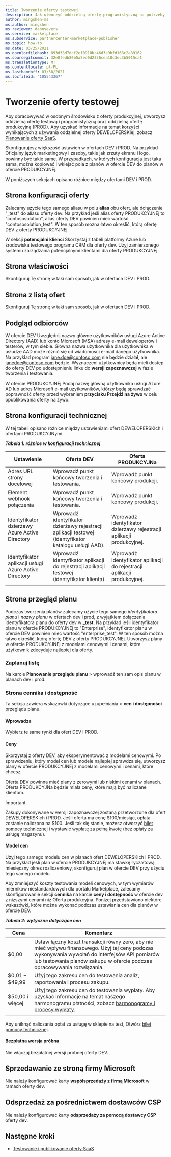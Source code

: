```yaml
---
title: Tworzenie oferty testowej
description: Jak utworzyć oddzielną ofertę programistyczną na potrzeby testowania oferty produkcyjnej w komercyjnym programie w witrynie Microsoft Partner Center.
author: mingshen-ms
ms.author: mingshen
ms.reviewer: dannyevers
ms.service: marketplace
ms.subservice: partnercenter-marketplace-publisher
ms.topic: how-to
ms.date: 03/25/2021
ms.openlocfilehash: 893d38d7dcf2ef0910bc46d3e9bfd168c2a89162
ms.sourcegitcommit: 32e0fedb80b5a5ed0d2336cea18c3ec3b5015ca1
ms.translationtype: MT
ms.contentlocale: pl-PL
ms.lasthandoff: 03/30/2021
ms.locfileid: "105543367"
---
```

# <a name="create-a-test-offer"></a>Tworzenie oferty testowej

Aby opracowywać w osobnym środowisku z oferty produkcyjnej, utworzysz oddzielną ofertę testową i programistyczną oraz oddzielną ofertę produkcyjną (PROD). Aby uzyskać informacje na temat korzyści wynikających z używania oddzielnej oferty DEWELOPERSKIej, zobacz [Planowanie oferty SaaS](plan-saas-offer.md#test-offer).

Skonfigurujesz większość ustawień w ofertach DEV i PROD. Na przykład Oficjalny język marketingowy i zasoby, takie jak zrzuty ekranu i logo, powinny być takie same. W przypadkach, w których konfiguracja jest taka sama, można kopiować i wklejać pola z planów w ofercie DEV do planów w ofercie PRODUKCYJNEj.

W poniższych sekcjach opisano różnice między ofertami DEV i PROD.

## <a name="offer-setup-page"></a>Strona konfiguracji oferty

Zalecamy użycie tego samego aliasu w polu **alias** obu ofert, ale dołączenie "_test" do aliasu oferty dev. Na przykład jeśli alias oferty PRODUKCYJNEj to "contososolution", alias oferty DEV powinien mieć wartość "contososolution_test". W ten sposób można łatwo określić, którą ofertę DEV z oferty PRODUKCYJNEj.

W sekcji **potencjalni klienci** Skorzystaj z tabeli platformy Azure lub środowiska testowego programu CRM dla oferty dev. Użyj zamierzonego systemu zarządzania potencjalnymi klientami dla oferty PRODUKCYJNEj.

## <a name="properties-page"></a>Strona właściwości

Skonfiguruj Tę stronę w taki sam sposób, jak w ofertach DEV i PROD.

## <a name="offer-listing-page"></a>Strona z listą ofert

Skonfiguruj Tę stronę w taki sam sposób, jak w ofertach DEV i PROD.

## <a name="preview-audience"></a>Podgląd odbiorców

W ofercie DEV Uwzględnij nazwy główne użytkowników usługi Azure Active Directory (AAD) lub konto Microsoft (MSA) adresy e-mail deweloperów i testerów, w tym siebie. Główna nazwa użytkownika dla użytkownika w usłudze AAD może różnić się od wiadomości e-mail danego użytkownika. Na przykład program jane.doe@contoso.com nie będzie działał, ale janedoe@contoso.com będzie. Wyznaczeni użytkownicy będą mieli dostęp do oferty DEV po udostępnieniu linku do **wersji zapoznawczej** w fazie tworzenia i testowania.

W ofercie PRODUKCYJNEj Podaj nazwę główną użytkownika usługi Azure AD lub adres Microsoft e-mail użytkowników, którzy będą sprawdzać poprawność oferty przed wybraniem **przycisku Przejdź na żywo** w celu opublikowania oferty na żywo.

## <a name="technical-configuration-page"></a>Strona konfiguracji technicznej

W tej tabeli opisano różnice między ustawieniami ofert DEWELOPERSKIch i ofertami PRODUKCYJNymi.

***Tabela 1: różnice w konfiguracji technicznej***

| Ustawienie | Oferta DEV | Oferta PRODUKCYJNa |
| ------------ | ------------- | ------------- |
| Adres URL strony docelowej | Wprowadź punkt końcowy tworzenia i testowania. | Wprowadź punkt końcowy produkcji. |
| Element webhook połączenia | Wprowadź punkt końcowy tworzenia i testowania. | Wprowadź punkt końcowy produkcji. |
| Identyfikator dzierżawy Azure Active Directory | Wprowadź identyfikator dzierżawy rejestracji aplikacji testowej (identyfikator katalogu usługi AAD). | Wprowadź identyfikator dzierżawy rejestracji aplikacji produkcyjnej. |
| Identyfikator aplikacji usługi Azure Active Directory | Wprowadź identyfikator aplikacji do rejestracji aplikacji testowej (identyfikator klienta). | Wprowadź identyfikator aplikacji do rejestracji aplikacji produkcyjnej. |
||||

## <a name="plan-overview-page"></a>Strona przegląd planu

Podczas tworzenia planów zalecamy użycie tego samego _identyfikatora planu_ i _nazwy planu_ w ofertach dev i prod, z wyjątkiem dołączenia identyfikatora planu do oferty dev w **_test**. Na przykład jeśli identyfikator planu w ofercie PRODUKCYJNEj to "Enterprise", identyfikator planu w ofercie DEV powinien mieć wartość "enterprise_test". W ten sposób można łatwo określić, którą ofertę DEV z oferty PRODUKCYJNEj. Utworzysz plany w ofercie PRODUKCYJNEj z modelami cenowymi i cenami, które użytkownik zdecyduje najlepiej dla oferty.

### <a name="plan-listing"></a>Zaplanuj listę

Na karcie **Planowanie przeglądu planu**  >   wprowadź ten sam opis planu w planach dev i prod.

### <a name="pricing-and-availability-page"></a>Strona cennika i dostępność

Ta sekcja zawiera wskazówki dotyczące uzupełniania   >  **cen i dostępności** przeglądu planu.

#### <a name="markets"></a>Wprowadza

Wybierz te same rynki dla ofert DEV i PROD.

#### <a name="pricing"></a>Ceny

Skorzystaj z oferty DEV, aby eksperymentować z modelami cenowymi. Po sprawdzeniu, który model cen lub modele najlepiej sprawdza się, utworzysz plany w ofercie PRODUKCYJNEj z modelami cenowymi i cenami, które chcesz.

Oferta DEV powinna mieć plany z zerowymi lub niskimi cenami w planach. Oferta PRODUKCYJNa będzie miała ceny, które mają być naliczane klientom.

> [!IMPORTANT]
> Zakupy dokonywane w wersji zapoznawczej zostaną przetworzone dla ofert DEWELOPERSKIch i PROD. Jeśli oferta ma cenę $100/miesiąc, opłata zostanie naliczona na $100. Jeśli tak się stanie, możesz otworzyć [bilet pomocy technicznej](support.md) i wystawić wypłatę za pełną kwotę (bez opłaty za usługę magazynu).

#### <a name="pricing-model"></a>Model cen

Użyj tego samego modelu cen w planach ofert DEWELOPERSKIch i PROD. Na przykład jeśli plan w ofercie PRODUKCYJNEj ma stawkę ryczałtową, miesięczny okres rozliczeniowy, skonfiguruj plan w ofercie DEV przy użyciu tego samego modelu.

Aby zmniejszyć koszty testowania modeli cenowych, w tym wymiarów mierników niestandardowych dla portalu Marketplace, zalecamy skonfigurowanie sekcji **cennika** na karcie **ceny i dostępność** w ofercie dev z niższymi cenami niż Oferta produkcyjna. Poniżej przedstawiono niektóre wskazówki, które można wykonać podczas ustawiania cen dla planów w ofercie DEV.

***Tabela 2: wytyczne dotyczące cen***

| Cena | Komentarz |
| ------------ | ------------- |
| $0,00 | Ustaw łączny koszt transakcji równy zero, aby nie mieć wpływu finansowego. Użyj tej ceny podczas wykonywania wywołań do interfejsów API pomiarów lub testowania planów zakupu w ofercie podczas opracowywania rozwiązania. |
| $0,01 – $49,99 | Użyj tego zakresu cen do testowania analiz, raportowania i procesu zakupu. |
| $50,00 i więcej | Użyj tego zakresu cen do testowania wypłaty. Aby uzyskać informacje na temat naszego harmonogramu płatności, zobacz [harmonogramy i procesy wypłaty](/partner-center/payout-policy-details). |
|||

Aby uniknąć naliczania opłat za usługę w sklepie na test, Otwórz [bilet pomocy technicznej](support.md).

#### <a name="free-trial"></a>Bezpłatna wersja próbna

Nie włączaj bezpłatnej wersji próbnej oferty DEV.

## <a name="co-sell-with-microsoft-page"></a>Sprzedawanie ze stroną firmy Microsoft

Nie należy konfigurować karty **współsprzedaży z firmą Microsoft** w ramach oferty dev.

## <a name="resell-through-csps"></a>Odsprzedaż za pośrednictwem dostawców CSP

Nie należy konfigurować karty **odsprzedaży za pomocą dostawcy CSP** oferty dev.

## <a name="next-steps"></a>Następne kroki

- [Testowanie i publikowanie oferty SaaS](test-publish-saas-offer.md)

